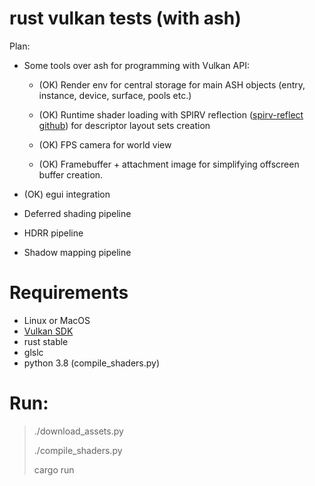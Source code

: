 rust vulkan tests (with ash)
============================

Plan:

* Some tools over ash for programming with Vulkan API:
    
    * (OK) Render env for central storage for main ASH objects (entry, instance, device, surface, pools etc.)
      
    * (OK) Runtime shader loading with SPIRV reflection ([spirv-reflect github](https://github.com/KhronosGroup/SPIRV-Reflect)) for descriptor layout sets creation
    
    * (OK) FPS camera for world view 
    
    * (OK) Framebuffer + attachment image for simplifying offscreen buffer creation.

* (OK) egui integration 
  
* Deferred shading pipeline 

* HDRR pipeline

* Shadow mapping pipeline



# Requirements

* Linux or MacOS
* [Vulkan SDK](https://vulkan.lunarg.com/doc/view/1.1.126.0/linux/getting_started.html#user-content-download-and-install-packages-for-building-binaries)
* rust stable
* glslc
* python 3.8 (compile_shaders.py)

# Run:

> ./download_assets.py
> 
> ./compile_shaders.py
> 
> cargo run 

